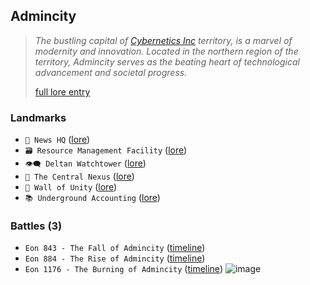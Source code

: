 ## Admincity
> *The bustling capital of [Cybernetics Inc](<https://zeithalt.github.io/r/cybernetics_inc.html>) territory, is a marvel of modernity and innovation. Located in the northern region of the territory, Admincity serves as the beating heart of technological advancement and societal progress.*  
>  
> [full lore entry](<https://zeithalt.github.io//r/admincity.html>)

### Landmarks
- `📰 News HQ` ([lore](<https://zeithalt.github.io//r/news_hq.html>))
- `🗃️️ Resource Management Facility` ([lore](<https://zeithalt.github.io//r/resource_management_facility.html>))
- `👁️‍🗨️️️ Deltan Watchtower` ([lore](<https://zeithalt.github.io//r/deltan_watchtower.html>))
- `💽️️️ The Central Nexus` ([lore](<https://zeithalt.github.io//r/central_nexus.html>))
- `🏯️️️ Wall of Unity` ([lore](<https://zeithalt.github.io//r/wall_of_unity.html>))
- `📚️️️ Underground Accounting` ([lore](<https://zeithalt.github.io//r/underground_accounting.html>))
### Battles (3)
- `Eon 843 - The Fall of Admincity` ([timeline](<https://zeithalt.github.io//t/#eon0843>))
- `Eon 884 - The Rise of Admincity` ([timeline](<https://zeithalt.github.io//t/#eon0884>))
- `Eon 1176 - The Burning of Admincity` ([timeline](<https://zeithalt.github.io//t/#eon1176>))
![image](https://zeithalt.github.io/r/i/admincity.png)